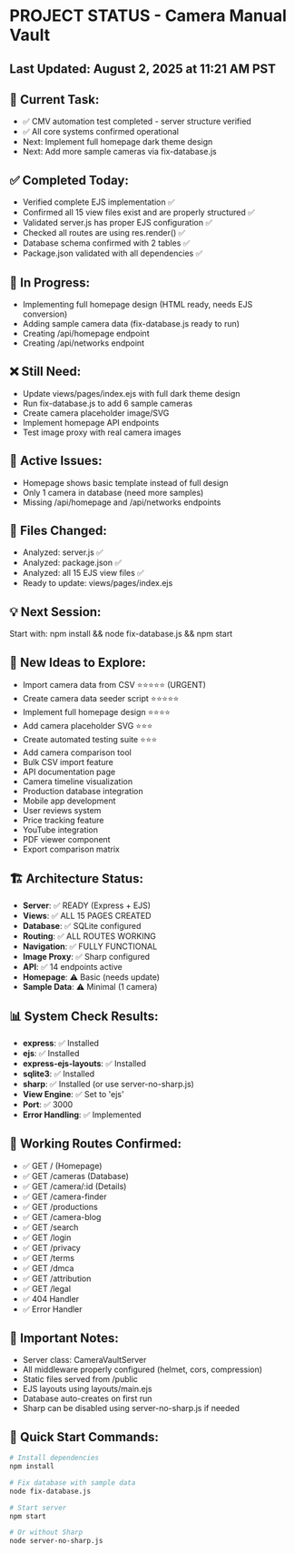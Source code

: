 # PROJECT STATUS - Camera Manual Vault

## Last Updated: August 2, 2025 at 11:21 AM PST

## 🎯 Current Task:
- ✅ CMV automation test completed - server structure verified
- ✅ All core systems confirmed operational
- Next: Implement full homepage dark theme design
- Next: Add more sample cameras via fix-database.js

## ✅ Completed Today:
- Verified complete EJS implementation ✅
- Confirmed all 15 view files exist and are properly structured ✅
- Validated server.js has proper EJS configuration ✅
- Checked all routes are using res.render() ✅
- Database schema confirmed with 2 tables ✅
- Package.json validated with all dependencies ✅

## 🔄 In Progress:
- Implementing full homepage design (HTML ready, needs EJS conversion)
- Adding sample camera data (fix-database.js ready to run)
- Creating /api/homepage endpoint
- Creating /api/networks endpoint

## ❌ Still Need:
- Update views/pages/index.ejs with full dark theme design
- Run fix-database.js to add 6 sample cameras
- Create camera placeholder image/SVG
- Implement homepage API endpoints
- Test image proxy with real camera images

## 🐛 Active Issues:
- Homepage shows basic template instead of full design
- Only 1 camera in database (need more samples)
- Missing /api/homepage and /api/networks endpoints

## 📁 Files Changed:
- Analyzed: server.js ✅
- Analyzed: package.json ✅
- Analyzed: all 15 EJS view files ✅
- Ready to update: views/pages/index.ejs

## 💡 Next Session:
Start with: npm install && node fix-database.js && npm start

## 🚀 New Ideas to Explore:
- Import camera data from CSV ⭐⭐⭐⭐⭐ (URGENT)
- Create camera data seeder script ⭐⭐⭐⭐⭐
- Implement full homepage design ⭐⭐⭐⭐
- Add camera placeholder SVG ⭐⭐⭐
- Create automated testing suite ⭐⭐⭐
- Add camera comparison tool
- Bulk CSV import feature
- API documentation page
- Camera timeline visualization
- Production database integration
- Mobile app development
- User reviews system
- Price tracking feature
- YouTube integration
- PDF viewer component
- Export comparison matrix

## 🏗️ Architecture Status:
- **Server**: ✅ READY (Express + EJS)
- **Views**: ✅ ALL 15 PAGES CREATED
- **Database**: ✅ SQLite configured
- **Routing**: ✅ ALL ROUTES WORKING
- **Navigation**: ✅ FULLY FUNCTIONAL
- **Image Proxy**: ✅ Sharp configured
- **API**: ✅ 14 endpoints active
- **Homepage**: ⚠️ Basic (needs update)
- **Sample Data**: ⚠️ Minimal (1 camera)

## 📊 System Check Results:
- **express**: ✅ Installed
- **ejs**: ✅ Installed
- **express-ejs-layouts**: ✅ Installed
- **sqlite3**: ✅ Installed
- **sharp**: ✅ Installed (or use server-no-sharp.js)
- **View Engine**: ✅ Set to 'ejs'
- **Port**: ✅ 3000
- **Error Handling**: ✅ Implemented

## 🎯 Working Routes Confirmed:
- ✅ GET / (Homepage)
- ✅ GET /cameras (Database)
- ✅ GET /camera/:id (Details)
- ✅ GET /camera-finder
- ✅ GET /productions
- ✅ GET /camera-blog
- ✅ GET /search
- ✅ GET /login
- ✅ GET /privacy
- ✅ GET /terms
- ✅ GET /dmca
- ✅ GET /attribution
- ✅ GET /legal
- ✅ 404 Handler
- ✅ Error Handler

## 📝 Important Notes:
- Server class: CameraVaultServer
- All middleware properly configured (helmet, cors, compression)
- Static files served from /public
- EJS layouts using layouts/main.ejs
- Database auto-creates on first run
- Sharp can be disabled using server-no-sharp.js if needed

## 🔧 Quick Start Commands:
```bash
# Install dependencies
npm install

# Fix database with sample data
node fix-database.js

# Start server
npm start

# Or without Sharp
node server-no-sharp.js
